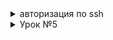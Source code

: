 
<details> 
 <summary> авторизация по ssh </summary> 
для подключения создаем файл 

```
  $ nano ~/.ssh/autorized-keys
 ```
  добавляем ключ в 1 строчку без кавычек
```
"ssh-rsa AAAAB3NzaC1yc2EAAAABJQAAAQEAqTqqZJDbs2iDZQPRXJ4jdVaeJX4nyX9Cmw8RMecY+z51VcZNyFuHUC9RHGaoS4WUz3iBCHRnootaFKhbiLNEWs0Nr+qQlN4waoSo1Y9sAtI+1DTIxGWePMglTuu4CjvHFKV1UStcU//iuvvSuYXMltopoEjUuz6qxfZHY4OztcZ5YnOU+q1NlCckEvfZmE/ZR6+MZ+DjtvoUtERNjyjnBF8kIK86UDBTSWIrVZ/b/8ZLL7gA9Px2Ri0X5NqtrZ/ZVBWuVgHJ0ktaG/opq7ywMNyWbvBLiYfS3po54jl9bxxAyDSMuN4dO1NI0BVCgTOnesth28RkXtSpq8WTwvgd6w=="  
```
даем права на файл 
```
chmod 700 /home/user_name/.ssh && chmod 600 /home/user_name/.ssh/authorized_keys
chown -R username:username /home/username/.ssh
```  
изменяем файл 
```
nano /etc/ssh/sshd_config
```
меняем PubkeyAutehentivation yes, раскоментируем AuthorazedKeysFile .ssh/authorized_keys отключаем аутентификацию по паролю PasswordAuthentication no <br>
перезапускаем службу
```
sudu systemctl restart ssh
```
</details>
<details>   
  <summary> Урок №5 </summary>
    <details> <summary> setupvpn.sh установка OVPN сервера prinunl </summary>
     
на хосте выполняем комманды

```sh
cat <<EOF> setupvpn.sh <br>
#!/bin/bash <br>
echo "deb http://repo.mongodb.org/apt/ubuntu xenial/mongodb-org/3.4 multiverse" > /etc/apt/sources.list.d/mongodb-org-3.4.list <br>
echo "deb http://repo.pritunl.com/stable/apt xenial main" > /etc/apt/sources.list.d/pritunl.list <br>
apt-key adv --keyserver hkp://keyserver.ubuntu.com --recv 0C49F3730359A14518585931BC711F9BA15703C6 <br>
apt-key adv --keyserver hkp://keyserver.ubuntu.com --recv 7568D9BB55FF9E5287D586017AE645C0CF8E292A <br>
apt-get --assume-yes update <br>
apt-get --assume-yes upgrade <br>
apt-get --assume-yes install pritunl mongodb-org <br>
systemctl start pritunl mongod <br>
systemctl enable pritunl mongod <br>
EOF <br>
```  
```sh
$ sudo bash setupvpn.sh
```
После установки открываем ссылку в браузере "https://Ip-address/setup" <br>
Далее следуем инструкциям <br><br>
[Инструкция по добавлению пользователей и серверов](https://docs.pritunl.com/docs/connecting) <br>
</details>
переход по ssh по ключам
ssh -i ~/.ssh/appuser appuser@<ipaddress>
</details>
